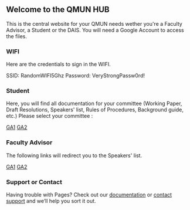 ## Welcome to the QMUN HUB

This is the central website for your QMUN needs wether you're a Faculty Advisor, a Student or the DAIS. You will need a Google Account to access the files.

### WIFI

Here are the credentials to sign in the WIFI.

SSID: RandomWIFI5Ghz
Password: VeryStrongPassw0rd!

### Student

Here, you will find all documentation for your committee (Working Paper, Draft Resolutions, Speakers' list, Rules of Procedures, Background guide, etc.) Please select your committee :

[GA1](https://drive.google.com/drive/folders/1OR7bmB6SgXIt4AZpc4b0ap4ZkvidFOnR?usp=sharing)
[GA2](https://drive.google.com/drive/folders/1UQjfOz1-zW2BpMjxY4v2XehF-LeJbC_s?usp=sharing)

### Faculty Advisor
The following links will redirect you to the Speakers' list.

[GA1](https://docs.google.com/spreadsheets/d/1stUI2As0F8-ILtzaN5IyAQkl0n2pighBCg713hOm4fY/edit?usp=sharing)
[GA2](https://docs.google.com/spreadsheets/d/1stUI2As0F8-ILtzaN5IyAQkl0n2pighBCg713hOm4fY/edit?usp=sharing)

### Support or Contact

Having trouble with Pages? Check out our [documentation](https://help.github.com/categories/github-pages-basics/) or [contact support](https://github.com/contact) and we’ll help you sort it out.
